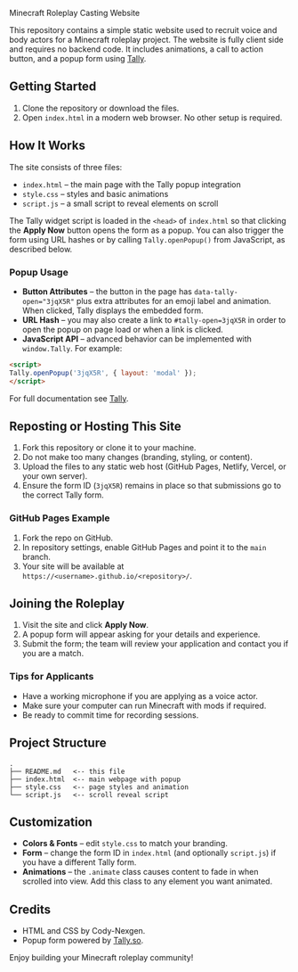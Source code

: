 Minecraft Roleplay Casting Website

This repository contains a simple static website used to recruit voice and body actors for a Minecraft roleplay project. The website is fully client side and requires no backend code. It includes animations, a call to action button, and a popup form using [Tally](https://tally.so/).

## Getting Started

1. Clone the repository or download the files.
2. Open `index.html` in a modern web browser. No other setup is required.

## How It Works

The site consists of three files:

- `index.html` – the main page with the Tally popup integration
- `style.css` – styles and basic animations
- `script.js` – a small script to reveal elements on scroll

The Tally widget script is loaded in the `<head>` of `index.html` so that clicking the **Apply Now** button opens the form as a popup. You can also trigger the form using URL hashes or by calling `Tally.openPopup()` from JavaScript, as described below.

### Popup Usage

- **Button Attributes** – the button in the page has `data-tally-open="3jqX5R"` plus extra attributes for an emoji label and animation. When clicked, Tally displays the embedded form.
- **URL Hash** – you may also create a link to `#tally-open=3jqX5R` in order to open the popup on page load or when a link is clicked.
- **JavaScript API** – advanced behavior can be implemented with `window.Tally`. For example:

```html
<script>
Tally.openPopup('3jqX5R', { layout: 'modal' });
</script>
```

For full documentation see [Tally](https://tally.so/).

## Reposting or Hosting This Site

1. Fork this repository or clone it to your machine.
2. Do not make too many changes (branding, styling, or content).
3. Upload the files to any static web host (GitHub Pages, Netlify, Vercel, or your own server).
4. Ensure the form ID (`3jqX5R`) remains in place so that submissions go to the correct Tally form.

### GitHub Pages Example

1. Fork the repo on GitHub.
2. In repository settings, enable GitHub Pages and point it to the `main` branch.
3. Your site will be available at `https://<username>.github.io/<repository>/`.

## Joining the Roleplay

1. Visit the site and click **Apply Now**.
2. A popup form will appear asking for your details and experience.
3. Submit the form; the team will review your application and contact you if you are a match.

### Tips for Applicants

- Have a working microphone if you are applying as a voice actor.
- Make sure your computer can run Minecraft with mods if required.
- Be ready to commit time for recording sessions.

## Project Structure

```
.
├── README.md   <-- this file
├── index.html  <-- main webpage with popup
├── style.css   <-- page styles and animation
└── script.js   <-- scroll reveal script
```

## Customization

- **Colors & Fonts** – edit `style.css` to match your branding.
- **Form** – change the form ID in `index.html` (and optionally `script.js`) if you have a different Tally form.
- **Animations** – the `.animate` class causes content to fade in when scrolled into view. Add this class to any element you want animated.

## Credits

- HTML and CSS by Cody-Nexgen.
- Popup form powered by [Tally.so](https://tally.so/).

Enjoy building your Minecraft roleplay community!